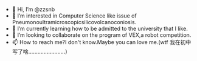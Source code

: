 - 👋 Hi, I’m @zzsnb
- 👀 I’m interested in Computer Science like issue of Pneumonoultramicroscopicsilicovolcanoconiosis.
- 🌱 I’m currently learning how to be admitted to the university that I like.
- 💞️ I’m looking to collaborate on the program of VEX,a robot competition.
- 📫 How to reach me?I don't know.Maybe you can love me.(wtf 我在初中写了啥……………………）

<!---
zzsnb/zzsnb is a ✨ special ✨ repository because its `README.md` (this file) appears on your GitHub profile.
You can click the Preview link to take a look at your changes.
--->
